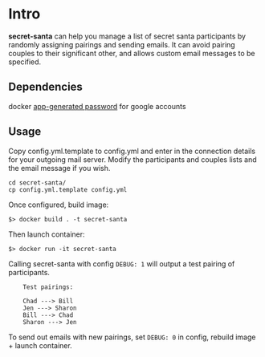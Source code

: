 Intro
=====

**secret-santa** can help you manage a list of secret santa participants by
randomly assigning pairings and sending emails. It can avoid pairing 
couples to their significant other, and allows custom email messages to be 
specified.

Dependencies
------------

docker
[app-generated password](https://support.google.com/mail/?p=InvalidSecondFactor) for google accounts

Usage
-----

Copy config.yml.template to config.yml and enter in the connection details 
for your outgoing mail server. Modify the participants and couples lists and 
the email message if you wish.

    cd secret-santa/
    cp config.yml.template config.yml

Once configured, build image:

    $> docker build . -t secret-santa

Then launch container:

    $> docker run -it secret-santa

Calling secret-santa with config `DEBUG: 1` will output a test pairing of 
participants.

        Test pairings:

        Chad ---> Bill
        Jen ---> Sharon
        Bill ---> Chad
        Sharon ---> Jen

To send out emails with new pairings,
set `DEBUG: 0` in config, rebuild image + launch container.
